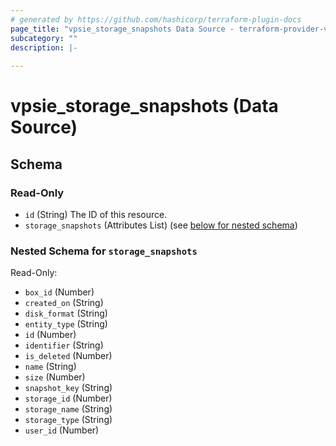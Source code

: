 ```yaml
---
# generated by https://github.com/hashicorp/terraform-plugin-docs
page_title: "vpsie_storage_snapshots Data Source - terraform-provider-vpsie"
subcategory: ""
description: |-
  
---
```


# vpsie_storage_snapshots (Data Source)





<!-- schema generated by tfplugindocs -->
## Schema

### Read-Only

- `id` (String) The ID of this resource.
- `storage_snapshots` (Attributes List) (see [below for nested schema](#nestedatt--storage_snapshots))

<a id="nestedatt--storage_snapshots"></a>
### Nested Schema for `storage_snapshots`

Read-Only:

- `box_id` (Number)
- `created_on` (String)
- `disk_format` (String)
- `entity_type` (String)
- `id` (Number)
- `identifier` (String)
- `is_deleted` (Number)
- `name` (String)
- `size` (Number)
- `snapshot_key` (String)
- `storage_id` (Number)
- `storage_name` (String)
- `storage_type` (String)
- `user_id` (Number)
